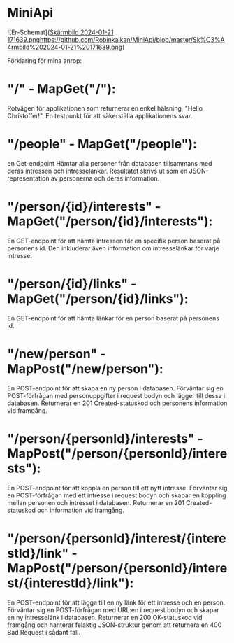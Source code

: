 # MiniApi

![Er-Schemat]([Skärmbild 2024-01-21 171639.png](https://github.com/Robinkalkan/MiniApi/blob/master/Sk%C3%A4rmbild%202024-01-21%20171639.png)https://github.com/Robinkalkan/MiniApi/blob/master/Sk%C3%A4rmbild%202024-01-21%20171639.png)


Förklaring för mina anrop:

"/" - MapGet("/"):
=

Rotvägen för applikationen som returnerar en enkel hälsning, "Hello Christoffer!". En testpunkt för att säkerställa applikationens svar.

"/people" - MapGet("/people"):
=

en Get-endpoint Hämtar alla personer från databasen tillsammans med deras intressen och intresselänkar. Resultatet skrivs ut som en JSON-representation av personerna och deras information.

"/person/{id}/interests" - MapGet("/person/{id}/interests"):
=

En GET-endpoint för att hämta intressen för en specifik person baserat på personens id. Den inkluderar även information om intresselänkar för varje intresse.

"/person/{id}/links" - MapGet("/person/{id}/links"):
=

En GET-endpoint för att hämta länkar för en person baserat på personens id.

"/new/person" - MapPost("/new/person"):
=

En POST-endpoint för att skapa en ny person i databasen. Förväntar sig en POST-förfrågan med personuppgifter i request bodyn och lägger till dessa i databasen. Returnerar en 201 Created-statuskod och personens information vid framgång.

"/person/{personId}/interests" - MapPost("/person/{personId}/interests"):
=

En POST-endpoint för att koppla en person till ett nytt intresse. Förväntar sig en POST-förfrågan med ett intresse i request bodyn och skapar en koppling mellan personen och intresset i databasen. Returnerar en 201 Created-statuskod och information vid framgång.

"/person/{personId}/interest/{interestId}/link" - MapPost("/person/{personId}/interest/{interestId}/link"):
=

En POST-endpoint för att lägga till en ny länk för ett intresse och en person. Förväntar sig en POST-förfrågan med URL:en i request bodyn och skapar en ny intresselänk i databasen. Returnerar en 200 OK-statuskod vid framgång och hanterar felaktig JSON-struktur genom att returnera en 400 Bad Request i sådant fall.












